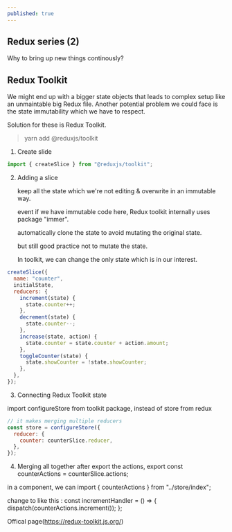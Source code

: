 ```yaml
---
published: true
---
```

## Redux series (2)

Why to bring up new things continously?

## Redux Toolkit

We might end up with a bigger state objects that leads to complex setup like an unmaintable big Redux file. Another potential problem we could face is the state immutability which we have to respect. 

Solution for these is Redux Toolkit. 


> yarn add @reduxjs/toolkit


1. Create slide 

```JavaScript
import { createSlice } from "@reduxjs/toolkit";

```

2. Adding a slice 

      keep all the state which we're not editing & overwrite in an immutable way.
      
      event if we have immutable code here, Redux toolkit internally uses package "immer".
      
      automatically clone the state to avoid mutating the original state.
      
      but still good practice not to mutate the state.
      
      In toolkit, we can change the only state which is in our interest.


```JavaScript
createSlice({
  name: "counter",
  initialState,
  reducers: {
    increment(state) {
      state.counter++;
    },
    decrement(state) {
      state.counter--;
    },
    increase(state, action) {
      state.counter = state.counter + action.amount;
    },
    toggleCounter(state) {
      state.showCounter = !state.showCounter;
    },
  },
});

```

3. Connecting Redux Toolkit state

import configureStore from toolkit package, instead of store from redux

```JavaScript
// it makes merging multiple reducers
const store = configureStore({
  reducer: {
    counter: counterSlice.reducer,
  },
});
```

4. Merging all together 
after export the actions, 
export const counterActions = counterSlice.actions;

in a component, we can import { counterActions } from "../store/index";

change to like this :
  const incrementHandler = () => {
    dispatch(counterActions.increment());
  };

Offical page(https://redux-toolkit.js.org/)
